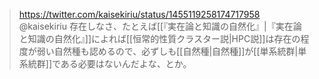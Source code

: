
> https://twitter.com/kaisekiriu/status/1455119258174717958 @kaisekiriu
> 存在しなさ、たとえば[[『実在論と知識の自然化』|『実在論と知識の自然化』]]によれば[[恒常的性質クラスター説|HPC説]]は存在の程度が弱い自然種も認めるので、必ずしも[[自然種|自然種]]が[[単系統群|単系統群]]である必要はないんだよな、とか。
